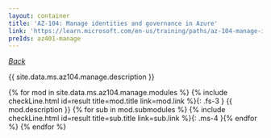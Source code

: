 ```yaml
---
layout: container
title: 'AZ-104: Manage identities and governance in Azure'
link: 'https://learn.microsoft.com/en-us/training/paths/az-104-manage-identities-governance/'
preIds: az401-manage
---
```

[_Back_](.)

{{ site.data.ms.az104.manage.description }}

<!-- {% assign counter = 0 %} {% assign result = page.preIds | append: "-" | append: counter %} -->
{% for mod in site.data.ms.az104.manage.modules %}<!-- {% assign counter = counter | plus: 1 %}{% assign result = page.preIds | append: "-" | append: counter %} -->
{% include checkLine.html id=result title=mod.title link=mod.link %}{: .fs-3 }
<span class="ms-4">{{ mod.description }}</span>
{% for sub in mod.submodules %}<!-- {% assign counter = counter | plus: 1 %}{% assign result = page.preIds | append: "-" | append: counter %} -->
{% include checkLine.html id=result title=sub.title link=sub.link %}{: .ms-4 }{% endfor %}
{% endfor %}
